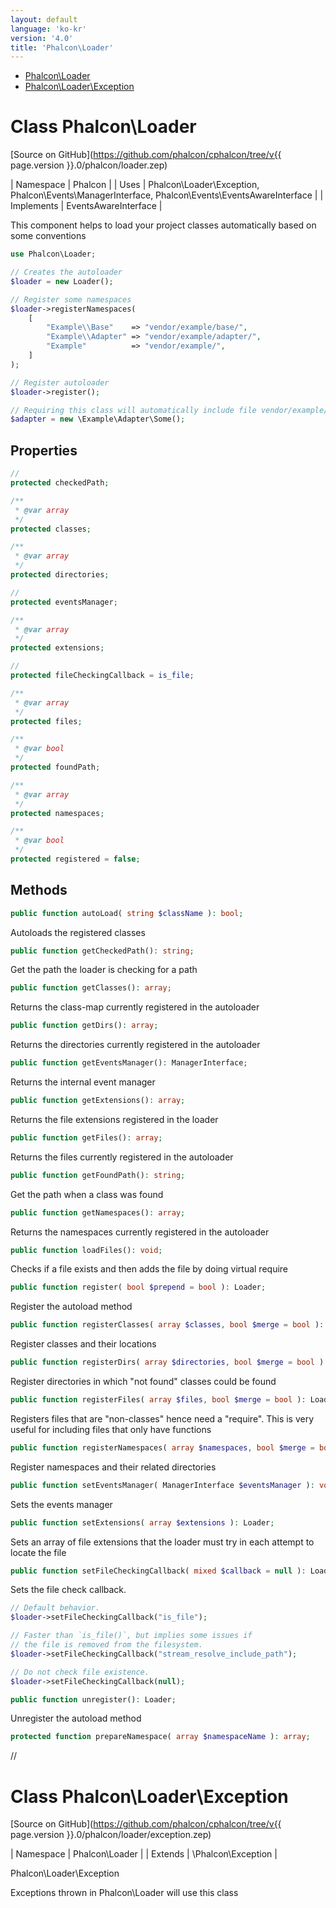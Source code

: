 ```yaml
---
layout: default
language: 'ko-kr'
version: '4.0'
title: 'Phalcon\Loader'
---
```


* [Phalcon\Loader](#loader)
* [Phalcon\Loader\Exception](#loader-exception)

<h1 id="loader">Class Phalcon\Loader</h1>

[Source on GitHub](https://github.com/phalcon/cphalcon/tree/v{{ page.version }}.0/phalcon/loader.zep)

| Namespace | Phalcon | | Uses | Phalcon\Loader\Exception, Phalcon\Events\ManagerInterface, Phalcon\Events\EventsAwareInterface | | Implements | EventsAwareInterface |

This component helps to load your project classes automatically based on some conventions

```php
use Phalcon\Loader;

// Creates the autoloader
$loader = new Loader();

// Register some namespaces
$loader->registerNamespaces(
    [
        "Example\\Base"    => "vendor/example/base/",
        "Example\\Adapter" => "vendor/example/adapter/",
        "Example"          => "vendor/example/",
    ]
);

// Register autoloader
$loader->register();

// Requiring this class will automatically include file vendor/example/adapter/Some.php
$adapter = new \Example\Adapter\Some();
```

## Properties

```php
//
protected checkedPath;

/**
 * @var array
 */
protected classes;

/**
 * @var array
 */
protected directories;

//
protected eventsManager;

/**
 * @var array
 */
protected extensions;

//
protected fileCheckingCallback = is_file;

/**
 * @var array
 */
protected files;

/**
 * @var bool
 */
protected foundPath;

/**
 * @var array
 */
protected namespaces;

/**
 * @var bool
 */
protected registered = false;

```

## Methods

```php
public function autoLoad( string $className ): bool;
```

Autoloads the registered classes

```php
public function getCheckedPath(): string;
```

Get the path the loader is checking for a path

```php
public function getClasses(): array;
```

Returns the class-map currently registered in the autoloader

```php
public function getDirs(): array;
```

Returns the directories currently registered in the autoloader

```php
public function getEventsManager(): ManagerInterface;
```

Returns the internal event manager

```php
public function getExtensions(): array;
```

Returns the file extensions registered in the loader

```php
public function getFiles(): array;
```

Returns the files currently registered in the autoloader

```php
public function getFoundPath(): string;
```

Get the path when a class was found

```php
public function getNamespaces(): array;
```

Returns the namespaces currently registered in the autoloader

```php
public function loadFiles(): void;
```

Checks if a file exists and then adds the file by doing virtual require

```php
public function register( bool $prepend = bool ): Loader;
```

Register the autoload method

```php
public function registerClasses( array $classes, bool $merge = bool ): Loader;
```

Register classes and their locations

```php
public function registerDirs( array $directories, bool $merge = bool ): Loader;
```

Register directories in which "not found" classes could be found

```php
public function registerFiles( array $files, bool $merge = bool ): Loader;
```

Registers files that are "non-classes" hence need a "require". This is very useful for including files that only have functions

```php
public function registerNamespaces( array $namespaces, bool $merge = bool ): Loader;
```

Register namespaces and their related directories

```php
public function setEventsManager( ManagerInterface $eventsManager ): void;
```

Sets the events manager

```php
public function setExtensions( array $extensions ): Loader;
```

Sets an array of file extensions that the loader must try in each attempt to locate the file

```php
public function setFileCheckingCallback( mixed $callback = null ): Loader;
```

Sets the file check callback.

```php
// Default behavior.
$loader->setFileCheckingCallback("is_file");

// Faster than `is_file()`, but implies some issues if
// the file is removed from the filesystem.
$loader->setFileCheckingCallback("stream_resolve_include_path");

// Do not check file existence.
$loader->setFileCheckingCallback(null);
```

```php
public function unregister(): Loader;
```

Unregister the autoload method

```php
protected function prepareNamespace( array $namespaceName ): array;
```

//

<h1 id="loader-exception">Class Phalcon\Loader\Exception</h1>

[Source on GitHub](https://github.com/phalcon/cphalcon/tree/v{{ page.version }}.0/phalcon/loader/exception.zep)

| Namespace | Phalcon\Loader | | Extends | \Phalcon\Exception |

Phalcon\Loader\Exception

Exceptions thrown in Phalcon\Loader will use this class